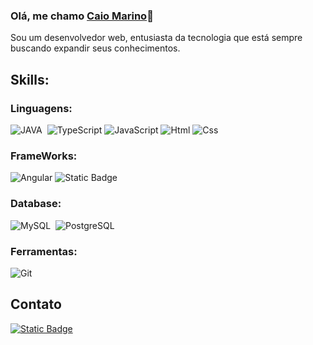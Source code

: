   ### Olá, me chamo [Caio Marino](https://www.linkedin.com/in/caiomarino)👋 
  
  Sou um desenvolvedor web, entusiasta da tecnologia que está sempre buscando expandir seus conhecimentos.

  ## Skills:

  ### Linguagens:

  ![JAVA](https://img.shields.io/badge/JAVA-icon?style=for-the-badge&logoColor=%23F44336&logoSize=auto&color=red)&nbsp;
  ![TypeScript](https://img.shields.io/badge/typescript-icon?style=for-the-badge&logo=typescript&logoColor=white&color=blue)
  ![JavaScript](https://img.shields.io/badge/javascript-icon?style=for-the-badge&logo=javascript&logoColor=white&color=orange)
  ![Html](https://img.shields.io/badge/html-icon?style=for-the-badge&logo=html5&logoColor=white&color=red)
  ![Css](https://img.shields.io/badge/css-icon?style=for-the-badge&logo=css&logoColor=white&color=blue)


  ### FrameWorks:

  ![Angular](https://img.shields.io/badge/ANGULAR-icon?style=for-the-badge&logo=angular&logoColor=%230F0F11&logoSize=auto&color=white)
  ![Static Badge](https://img.shields.io/badge/Spring-icon?style=for-the-badge&logo=spring&logoColor=white&color=green)

  ### Database:

  ![MySQL](https://img.shields.io/badge/MySQL-005C84?style=for-the-badge&logo=mysql&logoColor=white)&nbsp;
  ![PostgreSQL](https://img.shields.io/badge/PostgreSQL-316192?style=for-the-badge&logo=postgresql&logoColor=white)&nbsp;

  ### Ferramentas:

  ![Git](https://img.shields.io/badge/GIT-E44C30?style=for-the-badge&logo=git&logoColor=white)&nbsp;

  ## Contato

  [![Static Badge](https://img.shields.io/badge/Linkedin-icon?style=for-the-badge&logo=linkedin&logoColor=%230F0F11&logoSize=auto&color=blue)](https://www.linkedin.com/in/caiomarino)
